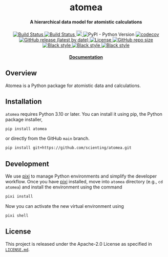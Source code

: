 <h1 align="center">atomea</h1>
<h4 align="center">A hierarchical data model for atomistic calculations</h4>
<p align="center">
    <a href="https://github.com/scienting/atomea/actions/workflows/tests.yml">
        <img src="https://github.com/scienting/atomea/actions/workflows/tests.yml/badge.svg" alt="Build Status ">
    </a>
    <a href="https://github.com/scienting/atomea/actions/workflows/docs.yml">
        <img src="https://github.com/scienting/atomea/actions/workflows/docs.yml/badge.svg" alt="Build Status ">
    </a>
    <a href="https://badge.fury.io/py/atomea">
        <img src="https://badge.fury.io/py/atomea.svg" alt="PyPI version" height="18">
    </a>
    <img alt="PyPI - Python Version" src="https://img.shields.io/pypi/pyversions/atomea">
    <a href="https://codecov.io/gh/scienting/atomea">
        <img src="https://codecov.io/gh/scienting/atomea/branch/main/graph/badge.svg" alt="codecov">
    </a>
    <a href="https://github.com/scienting/atomea/releases">
        <img src="https://img.shields.io/github/v/release/scienting/atomea" alt="GitHub release (latest by date)">
    </a>
    <a href="https://github.com/scienting/atomea/blob/main/LICENSE" target="_blank">
        <img src="https://img.shields.io/github/license/scienting/atomea" alt="License">
    </a>
    <a href="https://github.com/scienting/atomea/" target="_blank">
        <img src="https://img.shields.io/github/repo-size/scienting/atomea" alt="GitHub repo size">
    </a>
    <a href="https://github.com/psf/black" target="_blank">
        <img src="https://img.shields.io/badge/code%20style-black-000000.svg" alt="Black style">
    </a>
    <a href="https://github.com/PyCQA/pylint" target="_blank">
        <img src="https://img.shields.io/badge/linting-pylint-yellowgreen" alt="Black style">
    </a>
    <a href="https://github.com/astral-sh/ruff" target="_blank">
        <img src="https://img.shields.io/endpoint?url=https://raw.githubusercontent.com/astral-sh/ruff/main/assets/badge/v2.json" alt="Black style">
    </a>
</p>
<h4 align="center"><a href="https://atomea.scient.ing">Documentation</a></h4>

## Overview

Atomea is a Python package for atomistic data and calculations.

## Installation

`atomea` requires Python 3.10 or later.
You can install it using pip, the Python package installer,

```bash
pip install atomea
```

or directly from the GitHub `main` branch.

```bash
pip install git+https://github.com/scienting/atomea.git
```

## Development

We use [pixi](https://pixi.sh/latest/) to manage Python environments and simplify the developer workflow.
Once you have [pixi](https://pixi.sh/latest/) installed, move into `atomea` directory (e.g., `cd atomea`) and install the  environment using the command

```bash
pixi install
```

Now you can activate the new virtual environment using

```sh
pixi shell
```

## License

This project is released under the Apache-2.0 License as specified in [`LICENSE.md`](https://gitlab.com/scienting/software/atomea/-/blob/main/LICENSE.md).

<!-- REFERENCES -->

[zarr]: https://zarr.dev/
